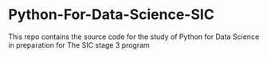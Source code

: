 # Python-For-Data-Science-SIC
This repo contains the source code for the study of Python for Data Science in preparation for The SIC stage 3 program 
